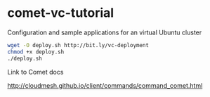 # comet-vc-tutorial
Configuration and sample applications for an virtual Ubuntu cluster

```bash
wget -O deploy.sh http://bit.ly/vc-deployment
chmod +x deploy.sh
./deploy.sh
```

Link to Comet docs

http://cloudmesh.github.io/client/commands/command_comet.html
